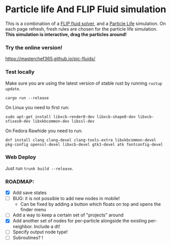 # Particle life And FLIP Fluid simulation
This is a combination of a [FLIP fluid solver](https://youtu.be/XmzBREkK8kY), and a [Particle Life](https://youtu.be/p4YirERTVF0) simulation. On each page refresh, fresh rules are chosen for the particle life simulation. **This simulation is interactive, drag the particles around!**

### Try the online version!
https://masterchef365.github.io/pic-fluids/

### Test locally
Make sure you are using the latest version of stable rust by running `rustup update`.

`cargo run --release`

On Linux you need to first run:

`sudo apt-get install libxcb-render0-dev libxcb-shape0-dev libxcb-xfixes0-dev libxkbcommon-dev libssl-dev`

On Fedora Rawhide you need to run:

`dnf install clang clang-devel clang-tools-extra libxkbcommon-devel pkg-config openssl-devel libxcb-devel gtk3-devel atk fontconfig-devel`

### Web Deploy
Just run `trunk build --release`.

### ROADMAP:
 - [x] Add save states
 - [ ] BUG: it is not possible to add new nodes in mobile!
    * Can be fixed by adding a button which floats on top and opens the finder menu
 - [ ] Add a way to keep a certain set of "projects" around
 - [x] Add another set of nodes for per-particle alongside the existing per-neighbor. Include a dt!
 - [ ] Specify output node type!
 - [ ] Subroutines? !
